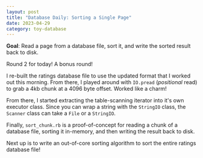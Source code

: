 ```yaml
---
layout: post
title: "Database Daily: Sorting a Single Page"
date: 2023-04-29
category: toy-database
---
```

**Goal**: Read a page from a database file, sort it, and write the sorted result back to disk.

Round 2 for today! A bonus round! 

I re-built the ratings database file to use the updated format that I worked out this morning.  From there, I played around with `IO.pread` (*positional* read) to grab a 4kb chunk at a 4096 byte offset. Worked like a charm!

From there, I started extracting the table-scanning iterator into it's own executor class.  Since you can wrap a string with the `StringIO` class, the `Scanner` class can take a `File` or a `StringIO`.

Finally, `sort_chunk.rb` is a proof-of-concept for reading a chunk of a database file, sorting it in-memory, and then writing the result back to disk.

Next up is to write an out-of-core sorting algorithm to sort the entire ratings database file!